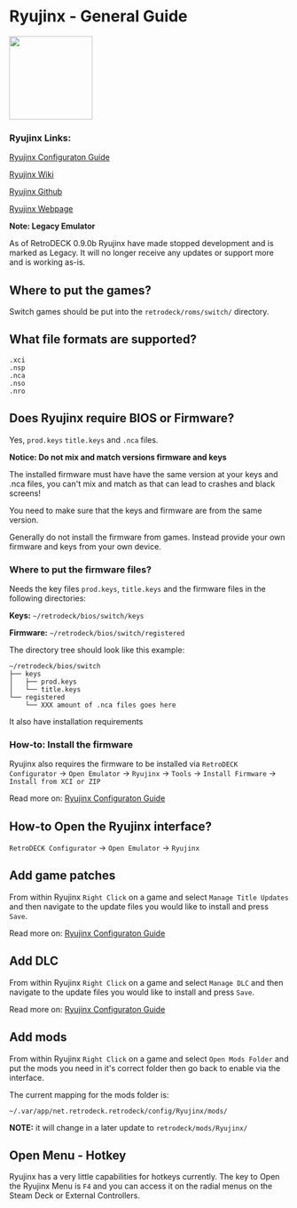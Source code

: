 # Ryujinx - General Guide

<img src="../../../wiki_images/logos/ryujinx-logo.svg" width="150">

### Ryujinx Links:

[Ryujinx Configuraton Guide](https://github.com/Ryujinx/Ryujinx/wiki/Ryujinx-Setup-&-Configuration-Guide)

[Ryujinx Wiki](https://github.com/Ryujinx/Ryujinx/wiki)

[Ryujinx Github](https://github.com/Ryujinx/Ryujinx)

[Ryujinx Webpage](https://ryujinx.org/)


**Note: Legacy Emulator**

As of RetroDECK 0.9.0b Ryujinx have made stopped development and is marked as Legacy. It will no longer receive any updates or support more and is working as-is. 


## Where to put the games?

Switch games should be put into the `retrodeck/roms/switch/` directory.

## What file formats are supported?

```
.xci
.nsp
.nca
.nso
.nro
```


## Does Ryujinx require BIOS or Firmware?

Yes, `prod.keys` `title.keys` and `.nca` files.

**Notice: Do not mix and match versions firmware and keys**

The installed firmware must have have the same version at your keys and .nca files, you can't mix and match as that can lead to crashes and black screens!

You need to make sure that the keys and firmware are from the same version.

Generally do not install the firmware from games. Instead provide your own firmware and keys from your own device.

### Where to put the firmware files?

Needs the key files `prod.keys`, `title.keys` and the firmware files in the following directories:

**Keys:** `~/retrodeck/bios/switch/keys`

**Firmware:** `~/retrodeck/bios/switch/registered`

The directory tree should look like this example:
```
~/retrodeck/bios/switch
├── keys
│   ├── prod.keys
│   └── title.keys
└── registered
    └── XXX amount of .nca files goes here
```

It also have installation requirements

### How-to: Install the firmware

Ryujinx also requires the firmware to be installed via `RetroDECK Configurator` ->  `Open Emulator` -> `Ryujinx` ->  `Tools` -> `Install Firmware` -> `Install from XCI or ZIP`

Read more on: [Ryujinx Configuraton Guide](https://github.com/Ryujinx/Ryujinx/wiki/Ryujinx-Setup-&-Configuration-Guide)


## How-to Open the Ryujinx interface?

`RetroDECK Configurator` ->  `Open Emulator` -> `Ryujinx`

## Add game patches

From within Ryujinx `Right Click` on a game and select `Manage Title Updates` and then navigate to the update files you would like to install and press `Save`.

Read more on: [Ryujinx Configuraton Guide](https://github.com/Ryujinx/Ryujinx/wiki/Ryujinx-Setup-&-Configuration-Guide)


## Add DLC

From within Ryujinx `Right Click` on a game and select `Manage DLC` and then navigate to the update files you would like to install and press `Save`.

Read more on: [Ryujinx Configuraton Guide](https://github.com/Ryujinx/Ryujinx/wiki/Ryujinx-Setup-&-Configuration-Guide)

## Add mods

From within Ryujinx `Right Click` on a game and select `Open Mods Folder` and put the mods you need in it's correct folder then go back to enable via the interface.

The current mapping for the mods folder is:

`~/.var/app/net.retrodeck.retrodeck/config/Ryujinx/mods/`

**NOTE:** it will change in a later update to `retrodeck/mods/Ryujinx/`

## Open Menu - Hotkey

Ryujinx has a very little capabilities for hotkeys currently. The key to Open the Ryujinx Menu is `F4` and you can access it on the radial menus on the Steam Deck or External Controllers.
